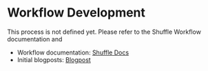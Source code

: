 # Workflow Development
This process is not defined yet. Please refer to the Shuffle Workflow documentation and 
* Workflow documentation: [Shuffle Docs](https://shuffler.io/docs/workflows)
* Initial blogposts: [Blogpost](https://medium.com/shuffle-automation/introducing-shuffle-an-open-source-soar-platform-part-1-58a529de7d12)

